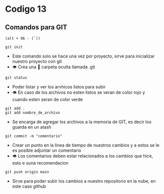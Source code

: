 # Codigo 13

## Comandos para GIT

```
(alt + 96 - (`))
```

```
git init
```
- Este comando solo se hace una vez por proyecto, sirve para inicializar nuestro proyecto con git
- 👁️ Crea una 📁 carpeta oculta llamada .git

```
git status
```
- Poder listar y ver los arvhicos listos para subir
- 👁️ En caso de los archivos no esten listos se veran de color rojo y cuando esten seran de color verde

```
git add .
git add nombre_de_archivo
```
- Se encarga de agregar los archivos a la memoria de GIT, es decir los guarda en un atash

```
git commit -m "comentario"
```
- Crear un punto en la linea de tiempo de nuestros cambios y a estos se le es posible adjuntar un comentario
- 👁️ Los comentarios deben estar relacionados a los cambios que hice, esto e suna recomendacion

```
git push origin main
```
- Sirve para poder subir los cambios a nuestro repositorio en la nube, en este caso github
